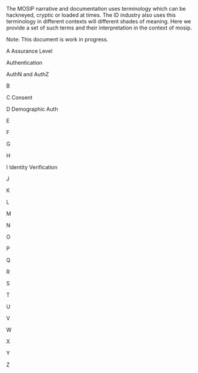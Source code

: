 The MOSIP narrative and documentation uses terminology which can be hackneyed, cryptic or loaded at times. The ID industry also uses this terminology in different contexts will different shades of meaning. Here we provide a set of such terms and their interpretation in the context of mosip.

Note: This document is work in progress.

A
Assurance Level

Authentication

AuthN and AuthZ


B

C
Consent


D
Demographic Auth

E

F

G

H

I
Identity Verification

J

K

L

M

N

O

P

Q

R

S

T

U

V

W

X

Y

Z
